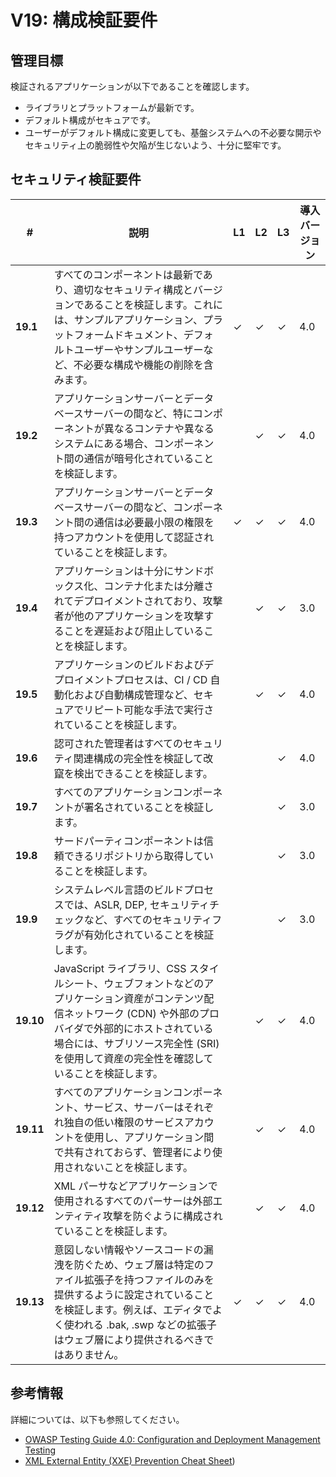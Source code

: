 # V19: 構成検証要件

## 管理目標

検証されるアプリケーションが以下であることを確認します。

* ライブラリとプラットフォームが最新です。
* デフォルト構成がセキュアです。
* ユーザーがデフォルト構成に変更しても、基盤システムへの不必要な開示やセキュリティ上の脆弱性や欠陥が生じないよう、十分に堅牢です。

## セキュリティ検証要件

| # | 説明 | L1 | L2 | L3 | 導入バージョン |
| --- | --- | --- | --- | -- | -- |
| **19.1** | すべてのコンポーネントは最新であり、適切なセキュリティ構成とバージョンであることを検証します。これには、サンプルアプリケーション、プラットフォームドキュメント、デフォルトユーザーやサンプルユーザーなど、不必要な構成や機能の削除を含みます。 | ✓ | ✓ | ✓ | 4.0 |
| **19.2** | アプリケーションサーバーとデータベースサーバーの間など、特にコンポーネントが異なるコンテナや異なるシステムにある場合、コンポーネント間の通信が暗号化されていることを検証します。 |  | ✓ | ✓ | 4.0 |
| **19.3** | アプリケーションサーバーとデータベースサーバーの間など、コンポーネント間の通信は必要最小限の権限を持つアカウントを使用して認証されていることを検証します。 | ✓ | ✓ | ✓ | 4.0 |
| **19.4** | アプリケーションは十分にサンドボックス化、コンテナ化または分離されてデプロイメントされており、攻撃者が他のアプリケーションを攻撃することを遅延および阻止していることを検証します。 |  | ✓ | ✓ | 3.0 |
| **19.5** | アプリケーションのビルドおよびデプロイメントプロセスは、CI / CD 自動化および自動構成管理など、セキュアでリピート可能な手法で実行されていることを検証します。 |  | ✓ | ✓ | 4.0 |
| **19.6** | 認可された管理者はすべてのセキュリティ関連構成の完全性を検証して改竄を検出できることを検証します。 |  |  | ✓ | 4.0 |
| **19.7** | すべてのアプリケーションコンポーネントが署名されていることを検証します。 |  |  | ✓ | 3.0 |
| **19.8** | サードパーティコンポーネントは信頼できるリポジトリから取得していることを検証します。 |  |  | ✓ | 3.0 |
| **19.9** | システムレベル言語のビルドプロセスでは、ASLR, DEP, セキュリティチェックなど、すべてのセキュリティフラグが有効化されていることを検証します。 |  |  | ✓ | 3.0 |
| **19.10** | JavaScript ライブラリ、CSS スタイルシート、ウェブフォントなどのアプリケーション資産がコンテンツ配信ネットワーク (CDN) や外部のプロバイダで外部的にホストされている場合には、サブリソース完全性 (SRI) を使用して資産の完全性を確認していることを検証します。 |  | ✓ | ✓ | 4.0 |
| **19.11** | すべてのアプリケーションコンポーネント、サービス、サーバーはそれぞれ独自の低い権限のサービスアカウントを使用し、アプリケーション間で共有されておらず、管理者により使用されないことを検証します。 |  | ✓ | ✓ | 4.0 |
| **19.12** | XML パーサなどアプリケーションで使用されるすべてのパーサーは外部エンティティ攻撃を防ぐように構成されていることを検証します。 |  | ✓ | ✓ | 4.0 |
| **19.13** | 意図しない情報やソースコードの漏洩を防ぐため、ウェブ層は特定のファイル拡張子を持つファイルのみを提供するように設定されていることを検証します。例えば、エディタでよく使われる .bak, .swp などの拡張子はウェブ層により提供されるべきではありません。 | ✓ | ✓ | ✓ | 4.0 |

## 参考情報

詳細については、以下も参照してください。

* [OWASP Testing Guide 4.0: Configuration and Deployment Management Testing](https://www.owasp.org/index.php/Testing_for_configuration_management)
* [XML External Entity (XXE) Prevention Cheat Sheet](https://www.owasp.org/index.php/XML_External_Entity_(XXE)_Prevention_Cheat_Sheet))

